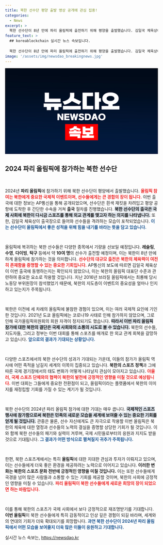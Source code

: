 ```yaml
---
title: 북한 선수단 평양 출발 영상 공개에 관심 집중!
categories:
  - News
excerpt: >
  북한 선수단이 8년 만에 파리 올림픽에 출전하기 위해 평양을 출발했습니다. 김일국 체육상이 격려를 전했고, 10여 명의 선수가 레슬링, 수영 등 다채로운 종목에 도전합니다. 북한의 모습이 전 세계의 이목을 끌고 있습니다!
feature_text: >
  ## koreablockchain 실시간 뉴스 속보입니다.

  북한 선수단이 8년 만에 파리 올림픽에 출전하기 위해 평양을 출발했습니다. 김일국 체육상이 격려를 전했고, 10여 명의 선수가 레슬링, 수영 등 다채로운 종목에 도전합니다. 북한의 모습이 전 세계의 이목을 끌고 있습니다!
image: '/assets/img/newsdao_breakingnews.jpg'
---
```


<p><img src="/assets/img/newsdao_breakingnews.jpg" alt="koreablockchain 속보" /></p>

<h2 data-ke-size="size26">2024 파리 올림픽에 참가하는 북한 선수단</h2>

<p data-ke-size="size16">&nbsp;</p> 

<p>2024년 <b>파리 올림픽</b>에 참가하기 위해 북한 선수단이 평양에서 출발했습니다. <b><span style="color: #ee2323;">올림픽 참여는 북한에게 중요한 국제적 이벤트이며, 선수들에게는 큰 경합의 장이 됩니다.</span></b> 이번 출국에 대한 정보는 AP통신을 통해 공개되었으며, 선수단은 흰색 재킷을 차려입고 평양 공항에 도착한 후 간단한 수속을 거쳐 <b>출국</b> 절차를 진행했습니다. <b><span style="background-color: #21538527;">북한 선수단의 출국은 국제 사회에 북한이 다시금 스포츠를 통해 외교 관계를 맺고자 하는 의지를 나타냅니다.</span></b> 또한, 김일국 체육상이 출국장으로 들어와 선수들을 격려하는 모습이 포착되었습니다.<b><span style="color: #1a5490;"> 이는 선수단이 올림픽에서 좋은 성적을 위해 힘을 내기를 바라는 뜻을 담고 있습니다.</span></b> </p>

<p data-ke-size="size16">&nbsp;</p>

<p>올림픽에 복귀하는 북한 선수들은 다양한 종목에서 기량을 선보일 예정입니다. <b>레슬링</b>, <b>수영</b>, <b>다이빙</b>, <b>탁구</b> 등에서 약 <b>10여 명</b>의 선수가 출전할 예정이며, 이는 북한이 8년 만에 하계 올림픽에 참가하는 것을 의미합니다. <b><span style="color: #ee2323;">선수단의 대규모 출전은 북한의 체육력이 여전히 존재함을 증명할 수 있는 중요한 기회입니다.</span></b> AP통신의 보도에 따르면 김일국 체육상이 이번 출국에 동행하는지는 확인되지 않았으나, 이는 북한의 올림픽 대표단 수준과 관련하여 중요한 요소로 작용할 것입니다. 지난 2016년 브라질 올림픽에서는 최룡해 당시 노동당 부위원장이 참석했었기 때문에, 북한의 지도층이 이벤트의 중요성을 얼마나 인지하고 있는지가 주목됩니다.</p>

<p data-ke-size="size16">&nbsp;</p>

<p>북한은 이전에 세 차례의 올림픽에 불참한 경험이 있으며, 이는 여러 국제적 요인에 기인한 것입니다. 2021년 도쿄 올림픽에는 코로나19 사태로 인해 참가하지 않았으며, 그로 인해 국가올림픽위원회의 회원 자격이 정지되기도 했습니다. <b><span style="background-color: #21538527;">따라서 이번 파리 올림픽 참가에 대한 북한의 결단은 국제 사회와의 소통의 시도로 볼 수 있습니다.</span></b> 북한의 선수들, 지도자들, 그리고 정부는 이번 대회를 통해 스포츠를 매개로 한 외교 관계 회복을 갈망하고 있습니다. <b><span style="color: #1a5490;">앞으로의 결과가 기대되는 상황입니다.</span></b></p>

<p data-ke-size="size16">&nbsp;</p>

<p>다양한 스포츠에서의 북한 선수단의 성과가 기대되는 가운데, 이들의 참가가 올림픽 역사에 어떤 족적을 남길지 세계의 이목이 집중되고 있습니다. <b>북한의 스포츠 정책</b>과 그에 따른 국제 경기장에서의 태도 변화가 어떻게 나타날지 관심이 모아지고 있습니다. <b><span style="color: #ee2323;">아울러, 국제 스포츠 단체와의 협력이 북한의 발전에 긍정적인 영향을 미칠 것으로 예상됩니다.</span></b> 이번 대회는 그들에게 중요한 전환점이 되고, 올림픽이라는 플랫폼에서 북한의 이미지를 재정립할 기회를 가질 수 있는 계기가 될 것입니다. </p>

<p data-ke-size="size16">&nbsp;</p>

<p>북한 선수단의 2024년 파리 올림픽 참가에 대한 기대는 매우 큽니다. <b><span style="background-color: #21538527;">국제적인 스포츠 행사에 참가함으로써 북한은 민족의 새로운 모습을 세계에 보여줄 수 있는 중요한 기회를 얻게 될 것입니다.</span></b> 관중은 물론, 선수 자신에게도 큰 자극으로 작용할 이번 올림픽은 북한의 체육에 대한 열정과 선수들의 노력의 결실을 증명할 상당한 기회가 될 것입니다. 이와 함께 북한 선수들의 패기와 실력이 겨루며, 국제 시민들로부터의 응원과 지지도 받을 것으로 기대됩니다. <b><span style="color: #1a5490;">그 결과가 어떤 방식으로 펼쳐질지 귀추가 주목됩니다.</span></b> </p>

<p data-ke-size="size16">&nbsp;</p>

<p>한편, 북한 스포츠계에서는 특히 <b>올림픽</b>에 대한 지대한 관심과 투자가 이뤄지고 있으며, 이는 선수들에게 더욱 좋은 환경을 제공하려는 노력으로 이어지고 있습니다. <b>이러한 변화는 북한의 스포츠 문화 전반에 긍정적인 영향을 미칠 것입니다.</b> 이는 또한 선수들에게 국경을 넘어 많은 사람들과 소통할 수 있는 기회를 제공할 것이며, 북한의 사회에 긍정적인 영향을 미칠 수 있습니다. <b><span style="color: #ee2323;">파리 올림픽이 북한 선수들에게 새로운 희망의 장이 되었으면 하는 바람입니다.</span></b></p>

<p data-ke-size="size16">&nbsp;</p>

<p>이를 통해 북한의 스포츠가 국제 사회에서 보다 긍정적으로 재조명받기를 기대합니다. <b>이번 올림픽</b>이 북한 선수들에게 특히 감동적이고 인상 깊은 경험이 되길 바라며, 세계와의 연대의 기회가 더욱 확대되기를 희망합니다. <b><span style="color: #1a5490;">과연 북한 선수단이 2024년 파리 올림픽에서 어떤 모습을 보여줄지 더욱 많은 이들이 응원하고 기대합니다.</span></b></p>
실시간 뉴스 속보는, <a href="https://newsdao.kr" rel="dofollow">https://newsdao.kr</a>


